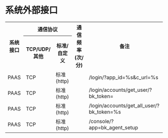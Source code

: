 # 系统外部接口

<table>
    <tr>
        <th rowspan="2">系统接口</th>
        <th colspan="2">通信协议</th>
        <th rowspan="2">通信频率(次/分)</th>
        <th rowspan="2">备注</th>
    </tr>
    <tr>
        <th>TCP/UDP/其他</th>
        <th>标准/自定义</th>
    </tr>
    <tr>
        <td>PAAS</td>
        <td>TCP</td>
        <td>标准(http)</td>
        <td></td>
        <td>/login/?app_id=%s&c_url=%s</td>
    </tr>
    <tr>
        <td>PAAS</td>
        <td>TCP</td>
        <td>标准(http)</td>
        <td></td>
        <td>/login/accounts/get_user/?bk_token=</td>
    </tr>
    <tr>
        <td>PAAS</td>
        <td>TCP</td>
        <td>标准(http)</td>
        <td></td>
        <td>/login/accounts/get_all_user/?bk_token=%s</td>
    </tr>
    <tr>
        <td>PAAS</td>
        <td>TCP</td>
        <td>标准(http)</td>
        <td></td>
        <td>/console/?app=bk_agent_setup</td>
    </tr>
</table>
